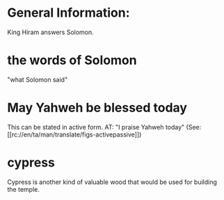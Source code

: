 # General Information:

King Hiram answers Solomon.

# the words of Solomon

"what Solomon said"

# May Yahweh be blessed today

This can be stated in active form. AT: "I praise Yahweh today" (See: [[rc://en/ta/man/translate/figs-activepassive]])

# cypress

Cypress is another kind of valuable wood that would be used for building the temple.